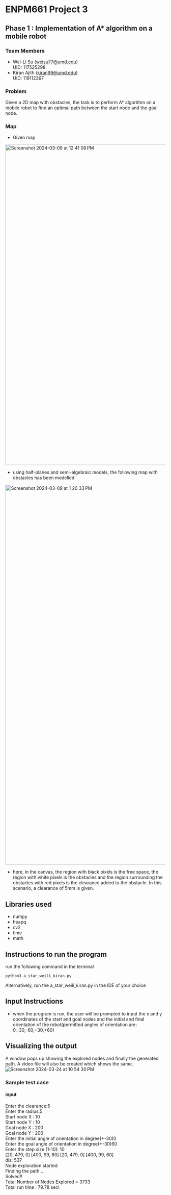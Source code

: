 # ENPM661 Project 3
## Phase 1 : Implementation of A* algorithm on a mobile robot 

### Team Members
* Wei-Li Su (weisu77@umd.edu)\
UID: 117525298
* Kiran Ajith (kiran99@umd.edu)\
UID: 119112397 

### Problem 
Given a 2D map with obstacles, the task is to perform A* algorithm on a mobile robot to find an optimal path between the start node and the goal node.

### Map
* Given map 
<img width="1005" alt="Screenshot 2024-03-09 at 12 41 08 PM" src="https://github.com/kiranajith/ENPM661/assets/63303617/2a6285c5-2b25-41c2-8151-a67b505667f8">

* using half-planes and semi-algebraic models, the following map with obstacles has been modelled
<img width="1191" alt="Screenshot 2024-03-09 at 1 20 33 PM" src="https://github.com/kiranajith/ENPM661/assets/63303617/f468db5c-0c36-43d7-b0dd-88ee546a5269">

* here, in the canvas, the region with black pixels is the free space, the region with white pixels is the obstacles and the region surrounding the obstacles with red pixels is the clearance added to the obstacle. In this scenario, a clearance of 5mm is given.


## Libraries used  
* numpy
* heapq
* cv2
* time
* math 

## Instructions to run the program 
run the following command in the terminal 
```
python3 a_star_weili_kiran.py
```
Alternatively, run the a_star_weili_kiran.py in the IDE of your choice

## Input Instructions
* when the program is run, the user will be prompted to input the x and y coordinates of the start and goal nodes and the initial and final orientation of the robot(permitted angles of orientation are: 0,-30,-60,+30,+60)

## Visualizing the output
A window pops up showing the explored nodes and finally the generated path. A video file will also be created which shows the same.
![Screenshot 2024-03-24 at 10 54 30 PM](https://github.com/kiranajith/ENPM661-Projects/assets/63303617/00957b11-dd82-4daf-87ab-43a588e32e32)

### Sample test case
#### input
Enter the clearance:5\
Enter the radius:5\
 Start node X : 10\
 Start node Y : 10\
Goal node X : 200\
Goal node Y : 200\
Enter the initial angle of orientation in degree(+-30)0\
Enter the goal angle of orientation in degree(+-30)60\
Enter the step size (1-10): 10\
[20, 479, 0] [400, 99, 60] [20, 479, 0] [400, 99, 60]\
dis:  537\
Node exploration started\
Finding the path...\
Solved!!\
Total Number of Nodes Explored =  3733\
Total run time : 79.78 sec\
